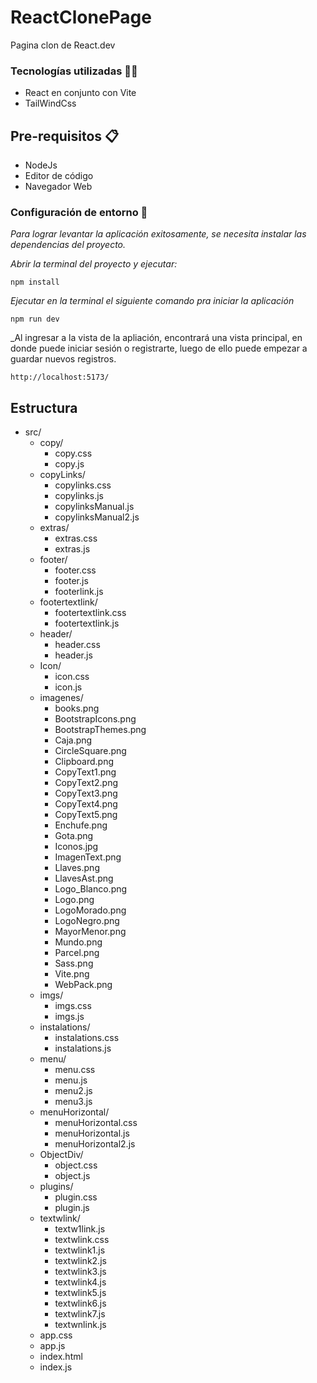 # ReactClonePage

Pagina clon de React.dev


### Tecnologías utilizadas 🧑‍💻

- React en conjunto con Vite
- TailWindCss


## Pre-requisitos 📋

- NodeJs
- Editor de código
- Navegador Web



### Configuración de entorno 🔧

_Para lograr levantar la aplicación exitosamente, se necesita instalar las dependencias del proyecto._

_Abrir la terminal del proyecto y ejecutar:_

```
npm install
```

_Ejecutar en la terminal el siguiente comando pra iniciar la aplicación_

```
npm run dev
```

_Al ingresar a la vista de la apliación, encontrará una vista principal, en donde puede iniciar sesión o registrarte, luego de ello puede empezar a guardar nuevos registros. 

```
http://localhost:5173/
```

## Estructura
- src/ 
  - copy/
    - copy.css
    - copy.js 
  - copyLinks/
    - copylinks.css
    - copylinks.js
    - copylinksManual.js
    - copylinksManual2.js 
  - extras/
    - extras.css
    - extras.js 
  - footer/
    - footer.css
    - footer.js
    - footerlink.js 
  - footertextlink/
    -  footertextlink.css
    -  footertextlink.js
  - header/
    - header.css
    - header.js
  - Icon/
    - icon.css
    - icon.js 
  - imagenes/
    - books.png
    - BootstrapIcons.png
    - BootstrapThemes.png
    - Caja.png
    - CircleSquare.png
    - Clipboard.png
    - CopyText1.png
    - CopyText2.png
    - CopyText3.png
    - CopyText4.png
    - CopyText5.png
    - Enchufe.png
    - Gota.png
    - Iconos.jpg
    - ImagenText.png
    - Llaves.png
    - LlavesAst.png
    - Logo_Blanco.png
    - Logo.png
    - LogoMorado.png
    - LogoNegro.png
    - MayorMenor.png
    - Mundo.png
    - Parcel.png
    - Sass.png
    - Vite.png
    - WebPack.png
  - imgs/
    - imgs.css
    - imgs.js 
  - instalations/
    - instalations.css
    - instalations.js
  - menu/
    - menu.css
    - menu.js
    - menu2.js
    - menu3.js
  - menuHorizontal/
    - menuHorizontal.css
    - menuHorizontal.js
    - menuHorizontal2.js
  - ObjectDiv/
    - object.css
    - object.js 
  - plugins/
    - plugin.css
    - plugin.js 
  - textwlink/
    - textw1link.js
    - textwlink.css
    - textwlink1.js
    - textwlink2.js
    - textwlink3.js
    - textwlink4.js
    - textwlink5.js
    - textwlink6.js
    - textwlink7.js
    - textwnlink.js  
  - app.css
  - app.js
  - index.html
  - index.js

